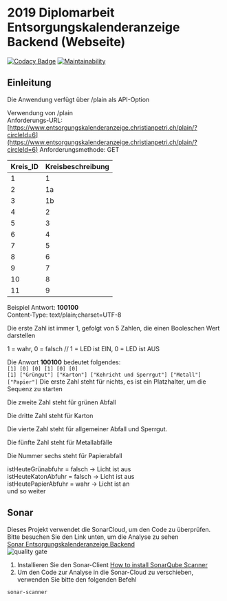 # 2019 Diplomarbeit Entsorgungskalenderanzeige Backend (Webseite)

[![Codacy Badge](https://api.codacy.com/project/badge/Grade/61a1926ed0d644b3ae34f0d7c89fa6eb)](https://app.codacy.com/app/christianpetri/2019_Diplomarbeit_Entsorgungskalenderanzeige_Webseite?utm_source=github.com&utm_medium=referral&utm_content=christianpetri/2019_Diplomarbeit_Entsorgungskalenderanzeige_Webseite&utm_campaign=Badge_Grade_Dashboard)
[![Maintainability](https://api.codeclimate.com/v1/badges/0a72bd4c3e3425886691/maintainability)](https://codeclimate.com/github/christianpetri/2019_Diplomarbeit_Entsorgungskalenderanzeige_Webseite/maintainability)

## Einleitung
Die Anwendung verfügt über /plain  als API-Option

Verwendung von /plain  
Anforderungs-URL: [https://www.entsorgungskalenderanzeige.christianpetri.ch/plain/?circleId=6](https://www.entsorgungskalenderanzeige.christianpetri.ch/plain/?circleId=6)
Anforderungsmethode: GET

|Kreis_ID|Kreisbeschreibung|
|--------|-----------------|
|1       |1                |
|2       |1a               |
|3       |1b               |
|4       |2                |
|5       |3                |
|6       |4                |
|7       |5                |
|8       |6                |
|9       |7                |
|10      |8                |
|11      |9                |

Beispiel Antwort: **100100**  
Content-Type: text/plain;charset=UTF-8

Die erste Zahl ist immer 1, gefolgt von 5 Zahlen, die einen Booleschen Wert darstellen

1 = wahr, 0 = falsch // 1 = LED ist EIN, 0 = LED ist AUS


Die Anwort **100100** bedeutet folgendes:  
`[1] [0] [0] [1] [0] [0]`  
`[1] ["Grüngut"] ["Karton"] ["Kehricht und Sperrgut"] ["Metall"] ["Papier"]`
Die erste Zahl steht für nichts, es ist ein Platzhalter, um die Sequenz zu starten  

Die zweite Zahl steht für grünen Abfall

Die dritte Zahl steht für Karton

Die vierte Zahl steht für allgemeiner Abfall und Sperrgut.

Die fünfte Zahl steht für Metallabfälle

Die Nummer sechs steht für Papierabfall

istHeuteGrünabfuhr = falsch -> Licht ist aus  
istHeuteKatonAbfuhr = falsch -> Licht ist aus  
istHeutePapierAbfuhr = wahr -> Licht ist an  
und so weiter

## Sonar
   Dieses Projekt verwendet die SonarCloud, um den Code zu überprüfen. Bitte besuchen Sie den Link unten, um die Analyse zu sehen<br/>
     [Sonar Entsorgungskalenderanzeige Backend](https://sonarcloud.io/dashboard?id=Entsorgungskalenderanzeige_Backend)  <br/>
     ![quality gate](https://sonarcloud.io/api/project_badges/measure?project=Entsorgungskalenderanzeige_Backend&metric=alert_status)
1. Installieren Sie den Sonar-Client
  [How to install SonarQube Scanner](https://docs.sonarqube.org/display/SCAN/Analyzing+with+SonarQube+Scanner)
2. Um den Code zur Analyse in die Sonar-Cloud zu verschieben, verwenden Sie bitte den folgenden Befehl  

```
sonar-scanner
```
